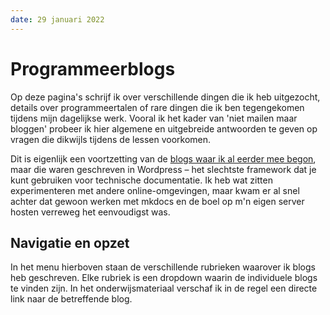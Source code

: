 ```yaml
---
date: 29 januari 2022
---
```


# Programmeerblogs

Op deze pagina's schrijf ik over verschillende dingen die ik heb uitgezocht, details over programmeertalen of rare dingen die ik ben tegengekomen tijdens mijn dagelijkse werk. Vooral ik het kader van 'niet mailen maar bloggen' probeer ik hier algemene en uitgebreide antwoorden te geven op vragen die dikwijls tijdens de lessen voorkomen.

Dit is eigenlijk een voortzetting van de [blogs waar ik al eerder mee begon](https://www.bartbarnard.nl/blog/category/techniek/), maar die waren geschreven in Wordpress – het slechtste framework dat je kunt gebruiken voor technische documentatie. Ik heb wat zitten experimenteren met andere online-omgevingen, maar kwam er al snel achter dat gewoon werken met mkdocs en de boel op m'n eigen server hosten verreweg het eenvoudigst was.

## Navigatie en opzet

In het menu hierboven staan de verschillende rubrieken waarover ik blogs heb geschreven. Elke rubriek is een dropdown waarin de individuele blogs te vinden zijn. In het onderwijsmateriaal verschaf ik in de regel een directe link naar de betreffende blog.